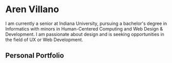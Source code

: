 # Aren Villano
I am currently a senior at Indiana University, pursuing a bachelor's degree in Informatics with minors in Human-Centered Computing and Web Design & Development. I am passionate about design and is seeking opportunities in the field of UX or Web Development.

## Personal Portfolio 
